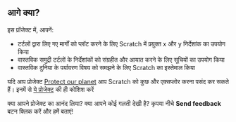 ## आगे क्या?

इस प्रॉजेक्ट में, आपनें:

+ टर्टलों द्वारा लिए गए मार्गों को प्लॉट करने के लिए Scratch में प्रयुक्त x और y निर्देशांक का उपयोग किया
+ वास्तविक समुद्री टर्टलों के निर्देशांकों को संग्रहीत और आयात करने के लिए सूचियों का उपयोग किया
+ वास्तविक दुनिया के पर्यावरण विषय को समझने के लिए Scratch का इस्तेमाल किया

यदि आप प्रोजेक्ट [Protect our planet](https://projects.raspberrypi.org/hi-IN/pathways/protect-our-planet) आप Scratch को कुछ और एक्सप्लोर करना पसंद कर सकते हैं। इनमें से [ये प्रोजेक्ट](https://projects.raspberrypi.org/hi-IN/projects?software%5B%5D=scratch) की ही कोशिश करें

क्या आपने प्रोजेक्ट का आनंद लिया? क्या आपने कोई गलती देखी है? कृपया नीचे **Send feedback** बटन क्लिक करें और हमें बताएं!
